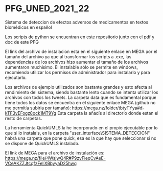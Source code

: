# PFG_UNED_2021_22

Sistema de deteccion de efectos adversos de medicamentos en textos biomédicos en español

Los scripts de python se encuentran en este repositorio junto con el pdf y doc de este PFG

El link del archivo de instalacion esta en el siguiente enlace en MEGA por el tamaño del archivo ya que al transformar los scripts a .exe, las dependencias de los archivos hizo aumentar el tamaño de los archivos aumentaron muchisimo. El instalable sólo se permite en windows, recomiendo utilizar los permisos de administrador para instalarlo y para ejecutarlo.

Los archivos de ejemplo utilizados son bastante grandes y esto afecta al rendimiento del sistema, siendo bastante lento cuando se intenta utilizar los archivos con todos los tweets. 
La carpeta data que es fundamental porque tiene todos los datos se encuentra en el siguiente enlace MEGA (github no me permitía subirla por tamaño):
https://mega.nz/folder/tbtyTYya#d-kTF3vEFogz8ock1MT9Yg
Esta carpeta la añadís al directorio donde estan el resto de carpetas.

La herramienta QuickUMLS la he incorporado en el propio ejecutable por lo que si lo instalais, en la carpeta "user_interface\SISTEMA_DETECCION" habrá una carpeta que pone quick, esa es la que hay que seleccionar si no se dispone de QuickUMLS instalado.

El link de MEGA para el archivo de instalación es: https://mega.nz/file/4WsjwQ4R#P9zvFieqCvAeE-VCeAKZZJtcqfzFellXBbyyaD25hwg

